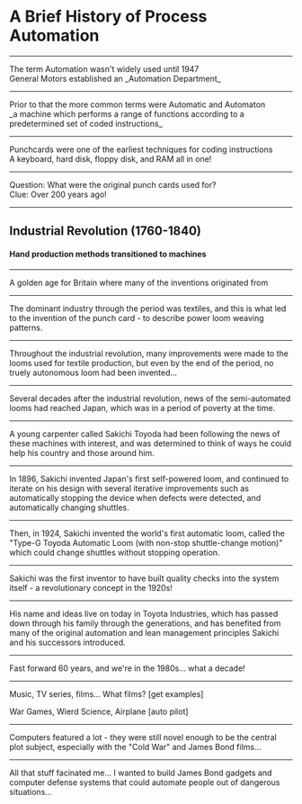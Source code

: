 A Brief History of Process Automation
=====================================

---

<!-- [GM image] -->
<div>The term <span class="highlight">Automation</span> wasn't widely used until 1947</div>

<div class="fragment">General Motors established an _Automation Department_</div>

---

<!-- [Automaton dictionary entry] -->
<div>Prior to that the more common terms were <span class="highlight">Automatic</span> and <span class="highlight">Automaton</span></div>

<div class="fragment">_a machine which <span class="highlight">performs a range of functions according to a predetermined set of coded instructions</span>_</div>

---

<!-- slide: data-background="../assets/background/history/IBM1130CopyCard.jpg" data-background-size="1280px 720px" -->


<div>Punchcards were one of the earliest techniques for coding instructions</div>

<div class="fragment">A keyboard, hard disk, floppy disk, and RAM all in one!</div>

---

<div><span class="highlight">Question:</span> What were the original punch cards used for?</div>

<div class="fragment"><span class="highlight">Clue:</span> Over 200 years ago!</div>

---

<!-- [Industrial revolution] -->
## <span class="highlight">Industrial Revolution</span> (1760-1840)

#### Hand production methods transitioned to machines

---

<!-- [factories] -->
A <span class="highlight">golden age for Britain</span> where many of the inventions originated from

---

<!-- [loom with punch cards] -->
The dominant industry through the period was textiles, and this is what led to the invention of the punch card - to describe power loom weaving patterns.

---

Throughout the industrial revolution, many improvements were made to the looms used for textile production, but even by the end of the period, no truely autonomous loom had been invented...

---

Several decades after the industrial revolution, news of the semi-automated looms had reached Japan, which was in a period of poverty at the time.

---

A young carpenter called Sakichi Toyoda had been following the news of these machines with interest, and was determined to think of ways he could help his country and those around him.

---

In 1896, Sakichi invented Japan's first self-powered loom, and continued to iterate on his design with several <span class="highlight">iterative improvements</span> such as <span class="highlight">automatically stopping the device when defects were detected</span>, and automatically changing shuttles.

---

Then, in 1924, Sakichi invented the <span class="highlight">world's first automatic loom</span>, called the "Type-G Toyoda Automatic Loom (with non-stop shuttle-change motion)" which could <span class="highlight">change shuttles without stopping operation</span>.

---

Sakichi was the first inventor to have <span class="highlight">built quality checks into the system itself</span> - a revolutionary concept in the 1920s!

---

His name and ideas live on today in <span class="highlight">Toyota Industries</span>, which has passed down through his family through the generations, and has benefited from many of the original <span class="highlight">automation and lean management principles</span> Sakichi and his successors introduced.

---

Fast forward 60 years, and we're in the 1980s... what a decade!

---

<!-- [images of the 80s] -->

Music, TV series, films... What films? [get examples]

War Games, Wierd Science, Airplane [auto pilot]

---

Computers featured a lot - they were still novel enough to be the central plot subject, especially with the "Cold War" and James Bond films...

---

All that stuff facinated me... I wanted to build James Bond gadgets and computer defense systems that could automate people out of dangerous situations...
